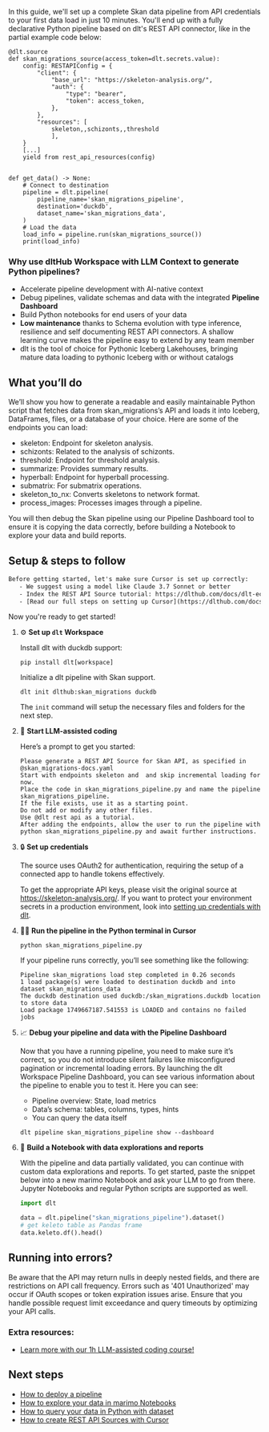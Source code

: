 In this guide, we'll set up a complete Skan data pipeline from API credentials to your first data load in just 10 minutes. You'll end up with a fully declarative Python pipeline based on dlt's REST API connector, like in the partial example code below:

```python-outcome
@dlt.source
def skan_migrations_source(access_token=dlt.secrets.value):
    config: RESTAPIConfig = {
        "client": {
            "base_url": "https://skeleton-analysis.org/",
            "auth": {
                "type": "bearer",
                "token": access_token,
            },
        },
        "resources": [
            skeleton,,schizonts,,threshold
            ],
    }
    [...]
    yield from rest_api_resources(config)


def get_data() -> None:
    # Connect to destination
    pipeline = dlt.pipeline(
        pipeline_name='skan_migrations_pipeline',
        destination='duckdb',
        dataset_name='skan_migrations_data', 
    )
    # Load the data
    load_info = pipeline.run(skan_migrations_source())
    print(load_info) 
```

### Why use dltHub Workspace with LLM Context to generate Python pipelines?

- Accelerate pipeline development with AI-native context
- Debug pipelines, validate schemas and data with the integrated **Pipeline Dashboard**
- Build Python notebooks for end users of your data
- **Low maintenance** thanks to Schema evolution with type inference, resilience and self documenting REST API connectors. A shallow learning curve makes the pipeline easy to extend by any team member
- dlt is the tool of choice for Pythonic Iceberg Lakehouses, bringing mature data loading to pythonic Iceberg with or without catalogs

## What you’ll do

We’ll show you how to generate a readable and easily maintainable Python script that fetches data from skan_migrations’s API and loads it into Iceberg, DataFrames, files, or a database of your choice. Here are some of the endpoints you can load:

- skeleton: Endpoint for skeleton analysis.
- schizonts: Related to the analysis of schizonts.
- threshold: Endpoint for threshold analysis.
- summarize: Provides summary results.
- hyperball: Endpoint for hyperball processing.
- submatrix: For submatrix operations.
- skeleton_to_nx: Converts skeletons to network format.
- process_images: Processes images through a pipeline.

You will then debug the Skan pipeline using our Pipeline Dashboard tool to ensure it is copying the data correctly, before building a Notebook to explore your data and build reports.

## Setup & steps to follow

```default
Before getting started, let's make sure Cursor is set up correctly:
   - We suggest using a model like Claude 3.7 Sonnet or better
   - Index the REST API Source tutorial: https://dlthub.com/docs/dlt-ecosystem/verified-sources/rest_api/ and add it to context as **@dlt rest api**
   - [Read our full steps on setting up Cursor](https://dlthub.com/docs/dlt-ecosystem/llm-tooling/cursor-restapi#23-configuring-cursor-with-documentation)
```

Now you're ready to get started!

1. ⚙️ **Set up `dlt` Workspace**
    
    Install dlt with duckdb support:
    ```shell
    pip install dlt[workspace]
    ```

    Initialize a dlt pipeline with Skan support.
    ```shell
    dlt init dlthub:skan_migrations duckdb
    ```

    The `init` command will setup the necessary files and folders for the next step.
    
2. 🤠 **Start LLM-assisted coding**
    
    Here’s a prompt to get you started:
    
    ```prompt
    Please generate a REST API Source for Skan API, as specified in @skan_migrations-docs.yaml 
    Start with endpoints skeleton and  and skip incremental loading for now. 
    Place the code in skan_migrations_pipeline.py and name the pipeline skan_migrations_pipeline. 
    If the file exists, use it as a starting point. 
    Do not add or modify any other files. 
    Use @dlt rest api as a tutorial. 
    After adding the endpoints, allow the user to run the pipeline with python skan_migrations_pipeline.py and await further instructions.
    ```

    
3. 🔒 **Set up credentials** 
    
    The source uses OAuth2 for authentication, requiring the setup of a connected app to handle tokens effectively.
    
    To get the appropriate API keys, please visit the original source at https://skeleton-analysis.org/.
    If you want to protect your environment secrets in a production environment, look into [setting up credentials with dlt](https://dlthub.com/docs/walkthroughs/add_credentials).
    
4. 🏃‍♀️ **Run the pipeline in the Python terminal in Cursor**
    
    ```shell
    python skan_migrations_pipeline.py
    ```
    
    If your pipeline runs correctly, you’ll see something like the following:
    
    ```shell
    Pipeline skan_migrations load step completed in 0.26 seconds
    1 load package(s) were loaded to destination duckdb and into dataset skan_migrations_data
    The duckdb destination used duckdb:/skan_migrations.duckdb location to store data
    Load package 1749667187.541553 is LOADED and contains no failed jobs
    ```
    
5. 📈 **Debug your pipeline and data with the Pipeline Dashboard**

    Now that you have a running pipeline, you need to make sure it’s correct, so you do not introduce silent failures like misconfigured pagination or incremental loading errors. By launching the dlt Workspace Pipeline Dashboard, you can see various information about the pipeline to enable you to test it. Here you can see:
    - Pipeline overview: State, load metrics
    - Data’s schema: tables, columns, types, hints
    - You can query the data itself
    
    ```shell
    dlt pipeline skan_migrations_pipeline show --dashboard
    ```
    
6. 🐍 **Build a Notebook with data explorations and reports**

    With the pipeline and data partially validated, you can continue with custom data explorations and reports. To get started, paste the snippet below into a new marimo Notebook and ask your LLM to go from there. Jupyter Notebooks and regular Python scripts are supported as well.

    
    ```python
    import dlt

   data = dlt.pipeline("skan_migrations_pipeline").dataset()
   # get keleto table as Pandas frame
   data.keleto.df().head()
    ```

## Running into errors?

Be aware that the API may return nulls in deeply nested fields, and there are restrictions on API call frequency. Errors such as '401 Unauthorized' may occur if OAuth scopes or token expiration issues arise. Ensure that you handle possible request limit exceedance and query timeouts by optimizing your API calls.

### Extra resources:

- [Learn more with our 1h LLM-assisted coding course!](https://www.youtube.com/watch?v=GGid70rnJuM)

## Next steps

- [How to deploy a pipeline](https://dlthub.com/docs/walkthroughs/deploy-a-pipeline)
- [How to explore your data in marimo Notebooks](https://dlthub.com/docs/general-usage/dataset-access/marimo)
- [How to query your data in Python with dataset](https://dlthub.com/docs/general-usage/dataset-access/dataset)
- [How to create REST API Sources with Cursor](https://dlthub.com/docs/dlt-ecosystem/llm-tooling/cursor-restapi)
